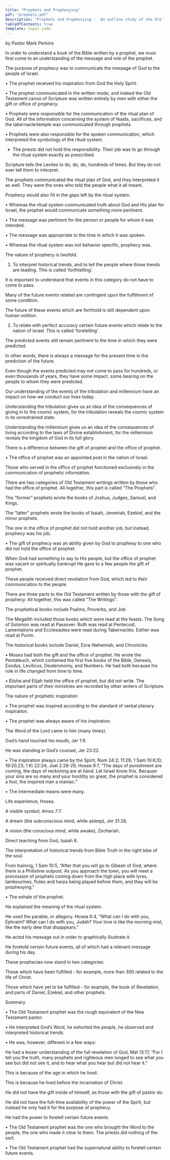 ```yaml
---
title: "Prophets and Prophesying"
pdf: "prophets.pdf"
description: "Prophets and Prophesying -  An outline study of the Old Testament Prophet and his ministry."
tableOfContents: true
template: topic.jade
---
```


by Pastor Mark Perkins

In order to understand a book of the Bible written by a prophet, we must
first come to an understanding of the message and role of the prophet.

The purpose of prophecy was to communicate the message of God to the
people of Israel.

• The prophet received his inspiration from God the Holy Spirit.

• The prophet communicated in the written mode, and indeed the Old
Testament canon of Scripture was written entirely by men with either the
gift or office of prophecy.

• Prophets were responsible for the communication of the ritual plan of
God. All of the information concerning the system of feasts, sacrifices,
and the tabernacle/temple was communicated through prophets.

• Prophets were also responsible for the spoken communication, which
interpreted the symbology of the ritual system.

- The priests did not hold this responsibility. Their job was to go
through the ritual system exactly as prescribed.

Scripture tells the Levites to do, do, do, hundreds of times. But they
do not ever tell them to interpret.

The prophets communicated the ritual plan of God, and they interpreted
it as well. They were the ones who told the people what it all meant.

Prophecy would also fill in the gaps left by the ritual system.

• Whereas the ritual system communicated truth about God and His plan
for Israel, the prophet would communicate something more pertinent.

• The message was pertinent for the person or people for whom it was
intended.

• The message was appropriate to the time in which it was spoken.

• Whereas the ritual system was not behavior specific, prophecy was.

The nature of prophecy is twofold.

1. To interpret historical trends, and to tell the people where those
trends are leading. This is called ‘forthtelling’.

It is important to understand that events in this category do not have
to come to pass.

Many of the future events related are contingent upon the fulfillment of
some condition.

The future of these events which are forthtold is still dependent upon
human volition.

2. To relate with perfect accuracy certain future events which relate to
the nation of Israel. This is called ‘foretelling’.

The predicted events still remain pertinent to the time in which they
were predicted.

In other words, there is always a message for the present time in the
prediction of the future.

Even though the events predicted may not come to pass for hundreds, or
even thousands of years, they have some impact, some bearing on the
people to whom they were predicted.

Our understanding of the events of the tribulation and millennium have
an impact on how we conduct our lives today.

Understanding the tribulation gives us an idea of the consequences of
giving in to the cosmic system, for the tribulation reveals the cosmic
system in its unrestrained state.

Understanding the millennium gives us an idea of the consequences of
living according to the laws of Divine establishment, for the millennium
reveals the kingdom of God in its full glory.

There is a difference between the gift of prophet and the office of
prophet.

• The office of prophet was an appointed post in the nation of Israel.

Those who served in the office of prophet functioned exclusively in the
communication of prophetic information.

There are two categories of Old Testament writings written by those who
had the office of prophet. All together, this part is called “The
Prophets”.

The “former” prophets wrote the books of Joshua, Judges, Samuel, and
Kings.

The “latter” prophets wrote the books of Isaiah, Jeremiah, Ezekiel, and
the minor prophets.

The one in the office of prophet did not hold another job, but instead,
prophecy was his job.

• The gift of prophecy was an ability given by God to prophesy to one
who did not hold the office of prophet.

When God had something to say to His people, but the office of prophet
was vacant or spiritually bankrupt He gave to a few people the gift of
prophet.

These people received direct revelation from God, which led to their
communication to the people.

There are three parts to the Old Testament written by those with the
gift of prophecy. All together, this was called “The Writings”.

The prophetical books include Psalms, Proverbs, and Job.

The Megalith included those books which were read at the feasts. The
Song of Solomon was read at Passover. Ruth was read at Pentecost.
Lamentations and Ecclesiastes were read during Tabernacles. Esther was
read at Purim.

The historical books include Daniel, Ezra-Nehemiah, and Chronicles.

• Moses had both the gift and the office of prophet. He wrote the
Pentateuch, which contained the first five books of the Bible, Genesis,
Exodus, Leviticus, Deuteronomy, and Numbers. He had both because his
role in life changed from time to time.

• Elisha and Elijah held the office of prophet, but did not write. The
important parts of their ministries are recorded by other writers of
Scripture.

The nature of prophetic inspiration

• The prophet was inspired according to the standard of verbal plenary
inspiration.

• The prophet was always aware of his inspiration.

The Word of the Lord came to him (many times).

God’s hand touched his mouth, Jer 1:9.

He was standing in God’s counsel, Jer 23:22.

• The inspiration always came by the Spirit, Num 24:2; 11:29; 1 Sam
10:6,10; 19:20,23; 1 Ki 22:24; Joel 2:28-29, Hosea 9:7, “The days of
punishment are coming, the days of reckoning are at hand. Let Israel
know this. Because your sins are so many and your hostility so great,
the prophet is considered a fool, the inspired man a maniac.”

• The intermediate means were many.

Life experience, Hosea.

A visible symbol, Amos 7:7.

A dream (the subconscious mind, while asleep), Jer 31:26.

A vision (the conscious mind, while awake), Zechariah.

Direct teaching from God, Isaiah 6.

The interpretation of historical trends from Bible Truth in the right
lobe of the soul.

From training, 1 Sam 10:5, “After that you will go to Gibeah of God,
where there is a Philistine outpost. As you approach the town, you will
meet a procession of prophets coming down from the high place with
lyres, tambourines, flutes and harps being played before them, and they
will be prophesying.”

• The exhale of the prophet.

He explained the meaning of the ritual system.

He used the parable, or allegory. Hosea 6:4, “What can I do with you,
Ephraim? What can I do with you, Judah? Your love is like the morning
mist, like the early dew that disappears.”

He acted his message out in order to graphically illustrate it.

He foretold certain future events, all of which had a relevant message
during his day.

These prophecies now stand in two categories:

Those which have been fulfilled - for example, more than 300 related to
the life of Christ.

Those which have yet to be fulfilled - for example, the book of
Revelation, and parts of Daniel, Ezekiel, and other prophets.

Summary

• The Old Testament prophet was the rough equivalent of the New
Testament pastor.

• He interpreted God’s Word, he exhorted the people, he observed and
interpreted historical trends.

• He was, however, different in a few ways:

He had a lesser understanding of the full revelation of God, Mat 13:17,
“For I tell you the truth, many prophets and righteous men longed to see
what you see but did not see it, and to hear what you hear but did not
hear it.”

This is because of the age in which he lived.

This is because he lived before the incarnation of Christ.

He did not have the gift inside of himself, as those with the gift of
pastor do.

He did not have the full-time availability of the power of the Spirit,
but instead he only had it for the purpose of prophecy.

He had the power to foretell certain future events.

• The Old Testament prophet was the one who brought the Word to the
people, the one who made it clear to them. The priests did nothing of
the sort.

• The Old Testament prophet had the supernatural ability to foretell
certain future events.

